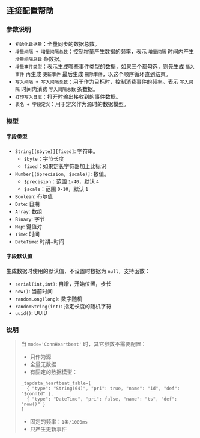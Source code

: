 ## 连接配置帮助

### 参数说明

- `初始化数据量`：全量同步的数据总数。
- `增量间隔 + 增量间隔总数`：控制增量产生数据的频率，表示 `增量间隔` 时间内产生 `增量间隔总数` 条数据。
- `增量事件类型`：表示生成哪些事件类型的数据，如果三个都勾选，则先生成 `插入事件` 再生成 `更新事件` 最后生成 `删除事件`，以这个顺序循环直到结束。
- `写入间隔 + 写入间隔总数`：用于作为目标时，控制消费事件的频率。表示 `写入间隔` 时间内消费 `写入间隔总数` 条数据。
- `打印写入日志`：打开时输出接收到的事件数据。
- `表名 + 字段定义`：用于定义作为源时的数据模型。

### 模型

#### 字段类型

- `String[($byte)][fixed]`: 字符串。
    - `$byte`：字节长度
    - `fixed`：如果定长字符器加上此标识
- `Number[($precision, $scale)]`: 数值。
    - `$precision`：范围 `1-40`，默认 `4`
    - `$scale`：范围 `0-10`，默认 `1`
- `Boolean`: 布尔值
- `Date`: 日期
- `Array`: 数组
- `Binary`: 字节
- `Map`: 键值对
- `Time`: 时间
- `DateTime`: 时期+时间

#### 字段默认值

生成数据时使用的默认值，不设置时数据为 `null`，支持函数：

- `serial(int,int)`: 自增，开始位置，步长
- `now()`: 当前时间
- `randomLong(long)`: 数字随机
- `randomString(int)`: 指定长度的随机字符
- `uuid()`: UUID

### 说明
> 当 `mode='ConnHeartbeat'` 时，其它参数不需要配置：
> - 只作为源
> - 全量无数据
> - 有固定的数据模型：
> ```
> _tapdata_heartbeat_table=[
>   { "type": "String(64)", "pri": true, "name": "id", "def": "$connId" },
>   { "type": "DateTime", "pri": false, "name": "ts", "def": "now()" }
> ]
> ```
> - 固定的频率：`1条/1000ms`
> - 只产生更新事件